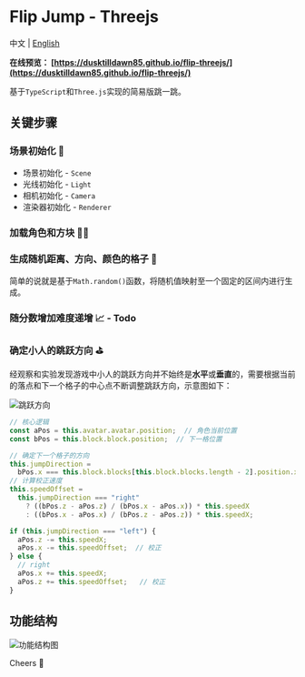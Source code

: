 # Flip Jump - Threejs

中文 | [English](README_EN.md)

**在线预览： [https://dusktilldawn85.github.io/flip-threejs/](https://dusktilldawn85.github.io/flip-threejs/)**

基于`TypeScript`和`Three.js`实现的简易版跳一跳。

## 关键步骤

### 场景初始化 🧭

- 场景初始化 - `Scene`
- 光线初始化 - `Light`
- 相机初始化 - `Camera`
- 渲染器初始化 - `Renderer`

### 加载角色和方块 🧑‍🚀

### 生成随机距离、方向、颜色的格子 💭
简单的说就是基于`Math.random()`函数，将随机值映射至一个固定的区间内进行生成。

### 随分数增加难度递增 📈 - Todo


### 确定小人的跳跃方向 ⛳
经观察和实验发现游戏中小人的跳跃方向并不始终是**水平**或**垂直**的，需要根据当前的落点和下一个格子的中心点不断调整跳跃方向，示意图如下：

![跳跃方向](src/assets/img/jump.png)

```javascript
// 核心逻辑
const aPos = this.avatar.avatar.position;  // 角色当前位置
const bPos = this.block.block.position;  // 下一格位置

// 确定下一个格子的方向
this.jumpDirection =
  bPos.x === this.block.blocks[this.block.blocks.length - 2].position.x ? "left" : "right";
// 计算校正速度
this.speedOffset =
  this.jumpDirection === "right"
    ? ((bPos.z - aPos.z) / (bPos.x - aPos.x)) * this.speedX
    : ((bPos.x - aPos.x) / (bPos.z - aPos.z)) * this.speedX;

if (this.jumpDirection === "left") {
  aPos.z -= this.speedX;
  aPos.x -= this.speedOffset;  // 校正
} else {
  // right
  aPos.x += this.speedX;
  aPos.z += this.speedOffset;   // 校正
}
```

## 功能结构
![功能结构图](src/assets/img/struct.png)

Cheers 🍻
